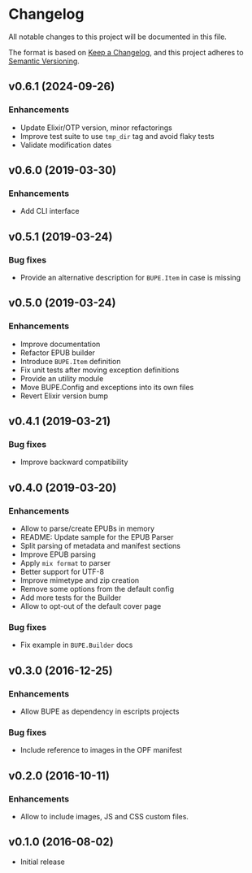 # Changelog

All notable changes to this project will be documented in this file.

The format is based on [Keep a Changelog](https://keepachangelog.com/en/1.0.0/),
and this project adheres to [Semantic Versioning](https://semver.org/spec/v2.0.0.html).

## v0.6.1 (2024-09-26)

### Enhancements

* Update Elixir/OTP version, minor refactorings
* Improve test suite to use `tmp_dir` tag and avoid flaky tests
* Validate modification dates

## v0.6.0 (2019-03-30)

### Enhancements

* Add CLI interface

## v0.5.1 (2019-03-24)

### Bug fixes

* Provide an alternative description for `BUPE.Item` in case is missing

## v0.5.0 (2019-03-24)

### Enhancements

* Improve documentation
* Refactor EPUB builder
* Introduce `BUPE.Item` definition
* Fix unit tests after moving exception definitions
* Provide an utility module
* Move BUPE.Config and exceptions into its own files
* Revert Elixir version bump

## v0.4.1 (2019-03-21)

### Bug fixes

* Improve backward compatibility

## v0.4.0 (2019-03-20)

### Enhancements

* Allow to parse/create EPUBs in memory
* README: Update sample for the EPUB Parser
* Split parsing of metadata and manifest sections
* Improve EPUB parsing
* Apply `mix format` to parser
* Better support for UTF-8
* Improve mimetype and zip creation
* Remove some options from the default config
* Add more tests for the Builder
* Allow to opt-out of the default cover page

### Bug fixes

* Fix example in `BUPE.Builder` docs

## v0.3.0 (2016-12-25)

### Enhancements

  * Allow BUPE as dependency in escripts projects

### Bug fixes

  * Include reference to images in the OPF manifest

## v0.2.0 (2016-10-11)

### Enhancements

  * Allow to include images, JS and CSS custom files.

## v0.1.0 (2016-08-02)

  * Initial release
